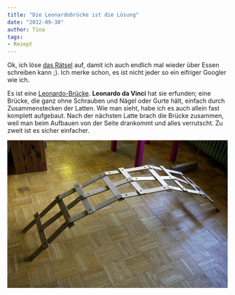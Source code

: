 ```yaml
---
title: "Die Leonardobrücke ist die Lösung"
date: "2012-09-30" 
author: Tina
tags:
- Rezept
---
```


Ok, ich löse [das Rätsel](/posts/2012/09/ratsel-der-woche-was-ist-das-mitmachen-kommentieren-los/) auf, damit ich auch endlich mal wieder über Essen schreiben kann ;). Ich merke schon, es ist nicht jeder so ein eifriger Googler wie ich.

Es ist eine [Leonardo-Brücke](http://de.wikipedia.org/wiki/Leonardo-Br%C3%BCcke "Die LEonardobrücke bei Wikipedia"). **Leonardo da Vinci** hat sie erfunden; eine Brücke, die ganz ohne Schrauben und Nägel oder Gurte hält, einfach durch Zusammenstecken der Latten. Wie man sieht, habe ich es auch allein fast komplett aufgebaut. Nach der nächsten Latte brach die Brücke zusammen, weil man beim Aufbauen von der Seite drankommt und alles verrutscht. Zu zweit ist es sicher einfacher.

![bruecke](images/bruecke.jpg)
